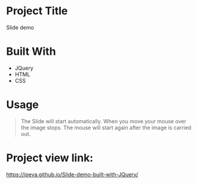 # Project Title
Slide demo

# Built With
- JQuery
- HTML
- CSS

# Usage
> The Slide will start automatically. When you move your mouse over the image stops. The mouse will start again after the image is carried out.

# Project view link:
https://ipeva.github.io/Slide-demo-built-with-JQuery/
